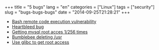 +++
title = "5 bugs"
lang = "en"
categories = ["Linux"]
tags = ["security"]
slug = "bugs-bugs-bugs"
date = "2014-09-25T21:28:21"
+++

* [Bash remote code execution vulnerability](http://web.nvd.nist.gov/view/vuln/detail?vulnId=CVE-2014-6271)
* [Heartbleed bug](https://www.openssl.org/news/secadv_20140407.txt)
* [Getting mysql root acces 1/256 times](http://seclists.org/oss-sec/2012/q2/493)
* [Bumblebee deleting /usr](https://github.com/MrMEEE/bumblebee-Old-and-abbandoned/commit/a047be85247755cdbe0acce6f1dafc8beb84f2ac)
* [Use glibc to get root access](http://seclists.org/fulldisclosure/2010/Oct/257)

